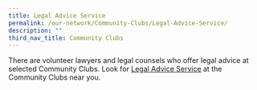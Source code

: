 ```yaml
---
title: Legal Advice Service
permalink: /our-network/Community-Clubs/Legal-Advice-Service/
description: ""
third_nav_title: Community Clubs
---
```

There are volunteer lawyers and legal counsels who offer legal advice at selected Community Clubs.  Look for [Legal Advice Service](/files/Legal%20Services%20as%20at%2021%20April%202022.pdf)  at the Community Clubs near you.